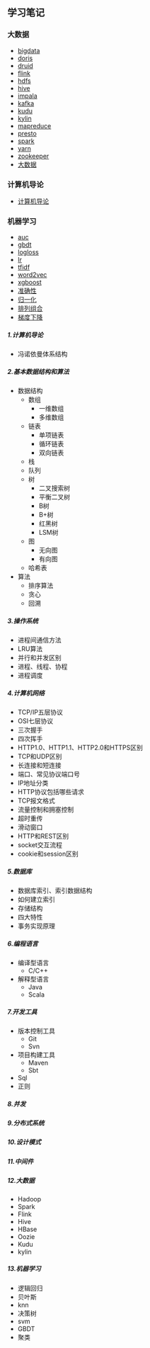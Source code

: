 ## 学习笔记

### 大数据
* [bigdata](src/main/note/bigdata/bigdata.md)
* [doris](src/main/note/bigdata/doris.md)
* [druid](src/main/note/bigdata/druid.md)
* [flink](src/main/note/bigdata/flink.md)
* [hdfs](src/main/note/bigdata/hdfs.md)
* [hive](src/main/note/bigdata/hive.md)
* [impala](src/main/note/bigdata/impala.md)
* [kafka](src/main/note/bigdata/kafka.md)
* [kudu](src/main/note/bigdata/kudu.md)
* [kylin](src/main/note/bigdata/kylin.md)
* [mapreduce](src/main/note/bigdata/mapreduce.md)
* [presto](src/main/note/bigdata/presto.md)
* [spark](src/main/note/bigdata/spark.md)
* [yarn](src/main/note/bigdata/yarn.md)
* [zookeeper](src/main/note/bigdata/zookeeper.md)
* [大数据](src/main/note/bigdata/大数据.md)

### 计算机导论
* [计算机导论](src/main/note/bigdata/计算机导论.md)

### 机器学习
* [auc](src/main/note/bigdata/auc.md)
* [gbdt](src/main/note/bigdata/gbdt.md)
* [logloss](src/main/note/bigdata/logloss.md)
* [lr](src/main/note/bigdata/lr.md)
* [tfidf](src/main/note/bigdata/tfidf.md)
* [word2vec](src/main/note/bigdata/word2vec.md)
* [xgboost](src/main/note/bigdata/xgboost.md)
* [准确性](src/main/note/bigdata/准确性.md)
* [归一化](src/main/note/bigdata/归一化.md)
* [排列组合](src/main/note/bigdata/排列组合.md)
* [梯度下降](src/main/note/bigdata/梯度下降.md)





##### 1.计算机导论
  * 冯诺依曼体系结构
##### 2.基本数据结构和算法
  * 数据结构
    - 数组
      - 一维数组
      - 多维数组
    - 链表
      - 单项链表
      - 循环链表
      - 双向链表
    - 栈
    - 队列
    - 树
      - 二叉搜索树
      - 平衡二叉树
      - B树
      - B+树
      - 红黑树
      - LSM树
    - 图
      - 无向图
      - 有向图
    - 哈希表
  * 算法
    - 排序算法
    - 贪心
    - 回溯
##### 3.操作系统
  * 进程间通信方法
  * LRU算法
  * 并行和并发区别
  * 进程、线程、协程
  * 进程调度
##### 4.计算机网络
  * TCP/IP五层协议
  * OSI七层协议
  * 三次握手
  * 四次挥手
  * HTTP1.0、HTTP1.1、HTTP2.0和HTTPS区别
  * TCP和UDP区别
  * 长连接和短连接
  * 端口、常见协议端口号
  * IP地址分类
  * HTTP协议包括哪些请求
  * TCP报文格式
  * 流量控制和拥塞控制
  * 超时重传
  * 滑动窗口
  * HTTP和REST区别
  * socket交互流程
  * cookie和session区别  
##### 5.数据库
  * 数据库索引、索引数据结构
  * 如何建立索引
  * 存储结构
  * 四大特性
  * 事务实现原理
##### 6.编程语言
  * 编译型语言
    - C/C++
  * 解释型语言
    - Java
    - Scala
##### 7.开发工具
  * 版本控制工具
    - Git
    - Svn
  * 项目构建工具
    - Maven
    - Sbt
  * Sql
  * 正则
##### 8.并发

##### 9.分布式系统

##### 10.设计模式

##### 11.中间件

##### 12.大数据
  * Hadoop
  * Spark
  * Flink
  * Hive
  * HBase
  * Oozie
  * Kudu
  * kylin
##### 13.机器学习
  * 逻辑回归
  * 贝叶斯
  * knn
  * 决策树
  * svm
  * GBDT
  * 聚类
